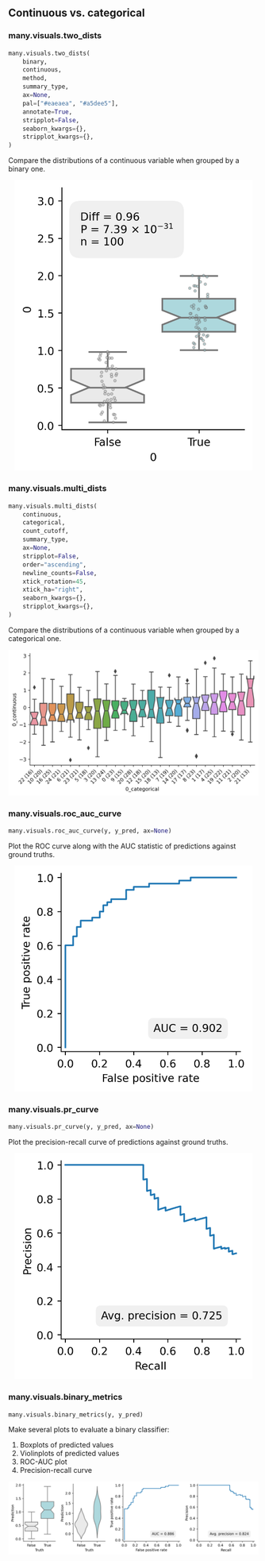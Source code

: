 ## Continuous vs. categorical

### many.visuals.two_dists

```python
many.visuals.two_dists(
    binary,
    continuous,
    method,
    summary_type,
    ax=None,
    pal=["#eaeaea", "#a5dee5"],
    annotate=True,
    stripplot=False,
    seaborn_kwargs={},
    stripplot_kwargs={},
)
```

Compare the distributions of a continuous variable when grouped by a binary one.

<p align="center">
  <img width=480 src="https://raw.githubusercontent.com/kevinhu/many/master/tests/output_plots/two_dists_t_test_box.png">
</p>

### many.visuals.multi_dists

```python
many.visuals.multi_dists(
    continuous,
    categorical,
    count_cutoff,
    summary_type,
    ax=None,
    stripplot=False,
    order="ascending",
    newline_counts=False,
    xtick_rotation=45,
    xtick_ha="right",
    seaborn_kwargs={},
    stripplot_kwargs={},
)
```

Compare the distributions of a continuous variable when grouped by a categorical one.

<p align="center">
  <img src="https://raw.githubusercontent.com/kevinhu/many/master/tests/output_plots/multi_dists_box.png">
</p>

### many.visuals.roc_auc_curve

```python
many.visuals.roc_auc_curve(y, y_pred, ax=None)
```

Plot the ROC curve along with the AUC statistic of predictions against ground truths.

<p align="center">
  <img width=480 src="https://raw.githubusercontent.com/kevinhu/many/master/tests/output_plots/roc_auc_curve.png">
</p>

### many.visuals.pr_curve

```python
many.visuals.pr_curve(y, y_pred, ax=None)
```

Plot the precision-recall curve of predictions against ground truths.

<p align="center">
  <img width=480 src="https://raw.githubusercontent.com/kevinhu/many/master/tests/output_plots/pr_curve.png">
</p>

### many.visuals.binary_metrics

```python
many.visuals.binary_metrics(y, y_pred)
```

Make several plots to evaluate a binary classifier:

1. Boxplots of predicted values
2. Violinplots of predicted values
3. ROC-AUC plot
4. Precision-recall curve

<p align="center">
  <img src="https://raw.githubusercontent.com/kevinhu/many/master/tests/output_plots/binary_metrics.png">
</p>
